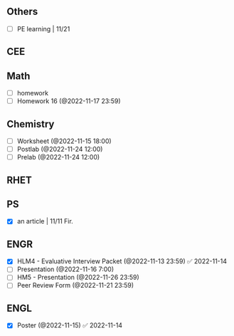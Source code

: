 ## Others
- [ ] PE learning | 11/21

## CEE

## Math
- [ ] homework
- [ ] Homework 16 (@2022-11-17 23:59)

## Chemistry
- [ ] Worksheet (@2022-11-15 18:00)
- [ ] Postlab (@2022-11-24 12:00)
- [ ] Prelab (@2022-11-24 12:00)

## RHET

## PS
- [x] an article | 11/11 Fir.

## ENGR
- [x] HLM4 - Evaluative Interview Packet (@2022-11-13 23:59) ✅ 2022-11-14
- [ ] Presentation (@2022-11-16 7:00)
- [ ] HM5 - Presentation (@2022-11-26 23:59)
- [ ] Peer Review Form (@2022-11-21 23:59)

## ENGL
- [x] Poster (@2022-11-15) ✅ 2022-11-14
